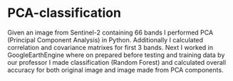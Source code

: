 # PCA-classification
Given an image from Sentinel-2 containing 66 bands I performed PCA (Principal Component Analysis) in Python. Additionally I calculated correlation and covariance matrixes for first 3 bands. Next I worked in GoogleEarthEngine where on prepared before testing and training data by our professor I made classification (Random Forest) and calculated overall accuracy for both original image and image made from PCA components.
